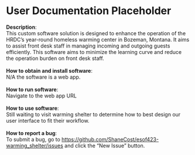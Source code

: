# User Documentation Placeholder

**Description**: <br>
This custom software solution is designed to enhance the operation of the HRDC’s year-round homeless warming center in Bozeman, Montana. It aims to assist front desk staff in managing incoming and outgoing guests efficiently. This software aims to minimize the learning curve and reduce the operation burden on front desk staff.
<br><br>
**How to obtain and install software**:<br>
N/A the software is a web app.
<br><br>
**How to run software**:<br>
Navigate to the web app URL
<br><br>
**How to use software**: <br>
Still waiting to visit warming shelter to determine how to best design our user interface to fit their workflow.  
<br>
**How to report a bug**:<br>
To submit a bug, go to https://github.com/ShaneCost/esof423-warming_shelter/issues and click the “New Issue” button.
